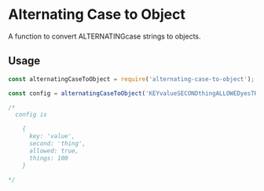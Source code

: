 # Alternating Case to Object

A function to convert ALTERNATINGcase strings to objects.

## Usage

```javascript
const alternatingCaseToObject = require('alternating-case-to-object');

const config = alternatingCaseToObject('KEYvalueSECONDthingALLOWEDyesTHINGS100');

/*
  config is

    {
      key: 'value',
      second: 'thing',
      allowed: true,
      things: 100
    }
    
*/
```